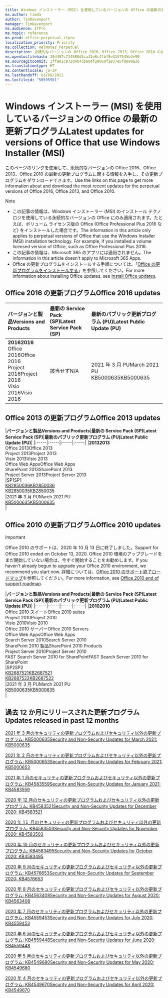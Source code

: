 ```yaml
---
title: Windows インストーラー (MSI) を使用しているバージョンの Office の最新の更新プログラム
ms.author: timda
author: TimDavenport
manager: TimDavenport
ms.audience: ITPro
ms.topic: reference
ms.prod: office-perpetual-itpro
localization_priority: Priority
ms.collection: RelNotes_Perpetual
description: 永続的なバージョンの Office 2016、Office 2013、Office 2010 の最新の更新プログラムの情報へのリンクを IT 技術者に提供します
ms.openlocfilehash: 39d497c714588d5ca31e8c4fbf8e3157545b4e90
ms.sourcegitcommit: 1ff981c972d4b4cba04f20060f1837e5f8098a2b
ms.translationtype: HT
ms.contentlocale: ja-JP
ms.lasthandoff: 03/09/2021
ms.locfileid: "50595501"
---
```

# <a name="latest-updates-for-versions-of-office-that-use-windows-installer-msi"></a><span data-ttu-id="77ea3-103">Windows インストーラー (MSI) を使用しているバージョンの Office の最新の更新プログラム</span><span class="sxs-lookup"><span data-stu-id="77ea3-103">Latest updates for versions of Office that use Windows Installer (MSI)</span></span>

<span data-ttu-id="77ea3-104">このページのリンクを使用して、永続的なバージョンの Office 2016、Office 2013、Office 2010 の最新の更新プログラムに関する情報を入手し、その更新プログラムをダウンロードできます。</span><span class="sxs-lookup"><span data-stu-id="77ea3-104">Use the links on this page to get more information about and download the most recent updates for the perpetual versions of Office 2016, Office 2013, and Office 2010.</span></span>
  
 
> [!NOTE]
> - <span data-ttu-id="77ea3-p101">この記事の情報は、Windows インストーラー (MSI) のインストール テクノロジを使用している永続的なバージョンの Office にのみ適用されます。たとえば、ボリューム ライセンス版の Office (Office Professional Plus 2016 など) をインストールした場合です。</span><span class="sxs-lookup"><span data-stu-id="77ea3-p101">The information in this article only applies to perpetual versions of Office that use the Windows Installer (MSI) installation technology. For example, if you installed a volume licensed version of Office, such as Office Professional Plus 2016.</span></span>
> - <span data-ttu-id="77ea3-107">この記事の情報は、Microsoft 365 のアプリには適用されません。</span><span class="sxs-lookup"><span data-stu-id="77ea3-107">The information in this article doesn't apply to Microsoft 365 Apps.</span></span>
> - <span data-ttu-id="77ea3-108">Office の更新プログラムをインストールする手順については、「[Office の更新プログラムをインストールする](https://support.office.com/article/2ab296f3-7f03-43a2-8e50-46de917611c5)」を参照してください。</span><span class="sxs-lookup"><span data-stu-id="77ea3-108">For more information about installing Office updates, see [Install Office updates](https://support.office.com/article/2ab296f3-7f03-43a2-8e50-46de917611c5).</span></span> 


## <a name="office-2016-updates"></a><span data-ttu-id="77ea3-109">Office 2016 の更新プログラム</span><span class="sxs-lookup"><span data-stu-id="77ea3-109">Office 2016 updates</span></span>

|<span data-ttu-id="77ea3-110">**バージョンと製品**</span><span class="sxs-lookup"><span data-stu-id="77ea3-110">**Versions and Products**</span></span>|<span data-ttu-id="77ea3-111">**最新の Service Pack (SP)**</span><span class="sxs-lookup"><span data-stu-id="77ea3-111">**Latest Service Pack (SP)**</span></span>|<span data-ttu-id="77ea3-112">**最新のパブリック更新プログラム (PU)**</span><span class="sxs-lookup"><span data-stu-id="77ea3-112">**Latest Public Update (PU)**</span></span>|
|:-----|:-----|:-----|
|<span data-ttu-id="77ea3-113">**2016**</span><span class="sxs-lookup"><span data-stu-id="77ea3-113">**2016**</span></span> <br/> <span data-ttu-id="77ea3-114">Office 2016</span><span class="sxs-lookup"><span data-stu-id="77ea3-114">Office 2016</span></span>  <br/> <span data-ttu-id="77ea3-115">Project 2016</span><span class="sxs-lookup"><span data-stu-id="77ea3-115">Project 2016</span></span>  <br/> <span data-ttu-id="77ea3-116">Visio 2016</span><span class="sxs-lookup"><span data-stu-id="77ea3-116">Visio 2016</span></span>  <br/> |<span data-ttu-id="77ea3-117">該当せず</span><span class="sxs-lookup"><span data-stu-id="77ea3-117">N/A</span></span>  <br/> |<span data-ttu-id="77ea3-118">2021 年 3 月 PU</span><span class="sxs-lookup"><span data-stu-id="77ea3-118">March 2021 PU</span></span>  <br/> [<span data-ttu-id="77ea3-119">KB5000635</span><span class="sxs-lookup"><span data-stu-id="77ea3-119">KB5000635</span></span>](https://support.microsoft.com/help/5000635) <br/> |
   
## <a name="office-2013-updates"></a><span data-ttu-id="77ea3-120">Office 2013 の更新プログラム</span><span class="sxs-lookup"><span data-stu-id="77ea3-120">Office 2013 updates</span></span>

|<span data-ttu-id="77ea3-121">**バージョンと製品**</span><span class="sxs-lookup"><span data-stu-id="77ea3-121">**Versions and Products**</span></span>|<span data-ttu-id="77ea3-122">**最新の Service Pack (SP)**</span><span class="sxs-lookup"><span data-stu-id="77ea3-122">**Latest Service Pack (SP)**</span></span>|<span data-ttu-id="77ea3-123">**最新のパブリック更新プログラム (PU)**</span><span class="sxs-lookup"><span data-stu-id="77ea3-123">**Latest Public Update (PU)**</span></span>|
|:-----|:-----|:-----|:-----|
|<span data-ttu-id="77ea3-124">**2013**</span><span class="sxs-lookup"><span data-stu-id="77ea3-124">**2013**</span></span> <br/> <span data-ttu-id="77ea3-125">Office 2013</span><span class="sxs-lookup"><span data-stu-id="77ea3-125">Office 2013</span></span>  <br/> <span data-ttu-id="77ea3-126">Project 2013</span><span class="sxs-lookup"><span data-stu-id="77ea3-126">Project 2013</span></span>  <br/> <span data-ttu-id="77ea3-127">Visio 2013</span><span class="sxs-lookup"><span data-stu-id="77ea3-127">Visio 2013</span></span>  <br/> <span data-ttu-id="77ea3-128">Office Web Apps</span><span class="sxs-lookup"><span data-stu-id="77ea3-128">Office Web Apps</span></span>  <br/> <span data-ttu-id="77ea3-129">SharePoint 2013</span><span class="sxs-lookup"><span data-stu-id="77ea3-129">SharePoint 2013</span></span>  <br/> <span data-ttu-id="77ea3-130">Project Server 2013</span><span class="sxs-lookup"><span data-stu-id="77ea3-130">Project Server 2013</span></span>  <br/> |<span data-ttu-id="77ea3-131">SP1</span><span class="sxs-lookup"><span data-stu-id="77ea3-131">SP1</span></span> <br/> [<span data-ttu-id="77ea3-132">KB2850036</span><span class="sxs-lookup"><span data-stu-id="77ea3-132">KB2850036</span></span>](https://support.microsoft.com/kb/2850036) <br/>[<span data-ttu-id="77ea3-133">KB2850035</span><span class="sxs-lookup"><span data-stu-id="77ea3-133">KB2850035</span></span>](https://support.microsoft.com/kb/2850035) <br/> |<span data-ttu-id="77ea3-134">2021 年 3 月 PU</span><span class="sxs-lookup"><span data-stu-id="77ea3-134">March 2021 PU</span></span>  <br/> [<span data-ttu-id="77ea3-135">KB5000635</span><span class="sxs-lookup"><span data-stu-id="77ea3-135">KB5000635</span></span>](https://support.microsoft.com/help/5000635) <br/> |
   
## <a name="office-2010-updates"></a><span data-ttu-id="77ea3-136">Office 2010 の更新プログラム</span><span class="sxs-lookup"><span data-stu-id="77ea3-136">Office 2010 updates</span></span>
> [!IMPORTANT]
> <span data-ttu-id="77ea3-137">Office 2010 のサポートは、2020 年 10 月 13 日に終了しました。</span><span class="sxs-lookup"><span data-stu-id="77ea3-137">Support for Office 2010 ended on October 13, 2020.</span></span> <span data-ttu-id="77ea3-138">Office 2010 環境のアップグレードをまだ開始していない場合は、今すぐ開始することをお勧めします。</span><span class="sxs-lookup"><span data-stu-id="77ea3-138">If you haven't already begun to upgrade your Office 2010 environment, we recommend you start now.</span></span> <span data-ttu-id="77ea3-139">詳細については、[Office 2010 のサポート終了ロードマップ](https://docs.microsoft.com/DeployOffice/office-2010-end-support-roadmap)を参照してください。</span><span class="sxs-lookup"><span data-stu-id="77ea3-139">For more information, see [Office 2010 end of support roadmap](https://docs.microsoft.com/DeployOffice/office-2010-end-support-roadmap).</span></span> 

|<span data-ttu-id="77ea3-140">**バージョンと製品**</span><span class="sxs-lookup"><span data-stu-id="77ea3-140">**Versions and Products**</span></span>|<span data-ttu-id="77ea3-141">**最新の Service Pack (SP)**</span><span class="sxs-lookup"><span data-stu-id="77ea3-141">**Latest Service Pack (SP)**</span></span>|<span data-ttu-id="77ea3-142">**最新のパブリック更新プログラム (PU)**</span><span class="sxs-lookup"><span data-stu-id="77ea3-142">**Latest Public Update (PU)**</span></span>|
|:-----|:-----|:-----|:-----|
|<span data-ttu-id="77ea3-143">**2010**</span><span class="sxs-lookup"><span data-stu-id="77ea3-143">**2010**</span></span> <br/> <span data-ttu-id="77ea3-144">Office 2010 スイート</span><span class="sxs-lookup"><span data-stu-id="77ea3-144">Office 2010 suites</span></span>  <br/> <span data-ttu-id="77ea3-145">Project 2010</span><span class="sxs-lookup"><span data-stu-id="77ea3-145">Project 2010</span></span>  <br/> <span data-ttu-id="77ea3-146">Visio 2010</span><span class="sxs-lookup"><span data-stu-id="77ea3-146">Visio 2010</span></span>  <br/> <span data-ttu-id="77ea3-147">Office 2010 サーバー</span><span class="sxs-lookup"><span data-stu-id="77ea3-147">Office 2010 Servers</span></span>  <br/> <span data-ttu-id="77ea3-148">Office Web Apps</span><span class="sxs-lookup"><span data-stu-id="77ea3-148">Office Web Apps</span></span>  <br/> <span data-ttu-id="77ea3-149">Search Server 2010</span><span class="sxs-lookup"><span data-stu-id="77ea3-149">Search Server 2010</span></span>  <br/> <span data-ttu-id="77ea3-150">SharePoint 2010 製品</span><span class="sxs-lookup"><span data-stu-id="77ea3-150">SharePoint 2010 Products</span></span>  <br/> <span data-ttu-id="77ea3-151">Project Server 2010</span><span class="sxs-lookup"><span data-stu-id="77ea3-151">Project Server 2010</span></span>  <br/> <span data-ttu-id="77ea3-152">FAST Search Server 2010 for SharePoint</span><span class="sxs-lookup"><span data-stu-id="77ea3-152">FAST Search Server 2010 for SharePoint</span></span>  <br/> |<span data-ttu-id="77ea3-153">SP2</span><span class="sxs-lookup"><span data-stu-id="77ea3-153">SP2</span></span> <br/>[<span data-ttu-id="77ea3-154">KB2687521</span><span class="sxs-lookup"><span data-stu-id="77ea3-154">KB2687521</span></span>](https://support.microsoft.com/kb/2687521) <br/> [<span data-ttu-id="77ea3-155">KB2687522</span><span class="sxs-lookup"><span data-stu-id="77ea3-155">KB2687522</span></span>](https://support.microsoft.com/kb/2687522) <br/> |<span data-ttu-id="77ea3-156">2021 年 3 月 PU</span><span class="sxs-lookup"><span data-stu-id="77ea3-156">March 2021 PU</span></span>  <br/> [<span data-ttu-id="77ea3-157">KB5000635</span><span class="sxs-lookup"><span data-stu-id="77ea3-157">KB5000635</span></span>](https://support.microsoft.com/help/5000635) <br/> |
   

   
## <a name="updates-released-in-past-12-months"></a><span data-ttu-id="77ea3-158">過去 12 か月にリリースされた更新プログラム</span><span class="sxs-lookup"><span data-stu-id="77ea3-158">Updates released in past 12 months</span></span>

[<span data-ttu-id="77ea3-159">2021 年 3 月のセキュリティの更新プログラムおよびセキュリティ以外の更新プログラム: KB5000635</span><span class="sxs-lookup"><span data-stu-id="77ea3-159">Security and Non-Security Updates for March 2021: KB5000635</span></span>](https://support.microsoft.com/help/5000635)

[<span data-ttu-id="77ea3-160">2021 年 2 月のセキュリティの更新プログラムおよびセキュリティ以外の更新プログラム: KB5000653</span><span class="sxs-lookup"><span data-stu-id="77ea3-160">Security and Non-Security Updates for February 2021: KB5000653</span></span>](https://support.microsoft.com/help/5000653)

[<span data-ttu-id="77ea3-161">2021 年 1 月のセキュリティの更新プログラムおよびセキュリティ以外の更新プログラム: KB4583559</span><span class="sxs-lookup"><span data-stu-id="77ea3-161">Security and Non-Security Updates for January 2021: KB4583559</span></span>](https://support.microsoft.com/help/4583559)

[<span data-ttu-id="77ea3-162">2020 年 12 月のセキュリティの更新プログラムおよびセキュリティ以外の更新プログラム: KB4583521</span><span class="sxs-lookup"><span data-stu-id="77ea3-162">Security and Non-Security Updates for December 2020: KB4583521</span></span>](https://support.microsoft.com/help/4583521)

[<span data-ttu-id="77ea3-163">2020 年 1１ 月のセキュリティの更新プログラムおよびセキュリティ以外の更新プログラム: KB4583503</span><span class="sxs-lookup"><span data-stu-id="77ea3-163">Security and Non-Security Updates for November 2020: KB4583503</span></span>](https://support.microsoft.com/help/4583503)

[<span data-ttu-id="77ea3-164">2020 年 10 月のセキュリティの更新プログラムおよびセキュリティ以外の更新プログラム: KB4583495</span><span class="sxs-lookup"><span data-stu-id="77ea3-164">Security and Non-Security Updates for October 2020: KB4583495</span></span>](https://support.microsoft.com/help/4583495)

[<span data-ttu-id="77ea3-165">2020 年 9 月のセキュリティの更新プログラムおよびセキュリティ以外の更新プログラム: KB4576653</span><span class="sxs-lookup"><span data-stu-id="77ea3-165">Security and Non-Security Updates for September 2020: KB4576653</span></span>](https://support.microsoft.com/help/4576653)

[<span data-ttu-id="77ea3-166">2020 年 8 月のセキュリティの更新プログラムおよびセキュリティ以外の更新プログラム: KB4563408</span><span class="sxs-lookup"><span data-stu-id="77ea3-166">Security and Non-Security Updates for August 2020: KB4563408</span></span>](https://support.microsoft.com/help/4563408)

[<span data-ttu-id="77ea3-167">2020 年 7 月のセキュリティの更新プログラムおよびセキュリティ以外の更新プログラム: KB4559453</span><span class="sxs-lookup"><span data-stu-id="77ea3-167">Security and Non-Security Updates for July 2020: KB4559453</span></span>](https://support.microsoft.com/help/4559453)

[<span data-ttu-id="77ea3-168">2020 年 6 月のセキュリティの更新プログラムおよびセキュリティ以外の更新プログラム: KB4559448</span><span class="sxs-lookup"><span data-stu-id="77ea3-168">Security and Non-Security Updates for June 2020: KB4559448</span></span>](https://support.microsoft.com/help/4559448)

[<span data-ttu-id="77ea3-169">2020 年 5 月のセキュリティの更新プログラムおよびセキュリティ以外の更新プログラム: KB4549680</span><span class="sxs-lookup"><span data-stu-id="77ea3-169">Security and Non-Security Updates for May 2020: KB4549680</span></span>](https://support.microsoft.com/help/4549680)

[<span data-ttu-id="77ea3-170">2020 年 4 月のセキュリティの更新プログラムおよびセキュリティ以外の更新プログラム: KB4549670</span><span class="sxs-lookup"><span data-stu-id="77ea3-170">Security and Non-Security Updates for April 2020: KB4549670</span></span>](https://support.microsoft.com/help/4549670)







 




</br>